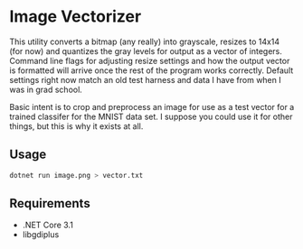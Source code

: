 # Image Vectorizer

This utility converts a bitmap (any really) into grayscale, resizes to 14x14 (for now) and quantizes the gray levels for output as a vector of integers.  Command line flags for adjusting resize settings and how the output vector is formatted will arrive once the rest of the program works correctly.  Default settings right now match an old test harness and data I have from when I was in grad school.

Basic intent is to crop and preprocess an image for use as a test vector for a trained classifer for the MNIST data set.  I suppose you could use it for other things, but this is why it exists at all.

## Usage

```sh
dotnet run image.png > vector.txt
```

## Requirements
- .NET Core 3.1
- libgdiplus

